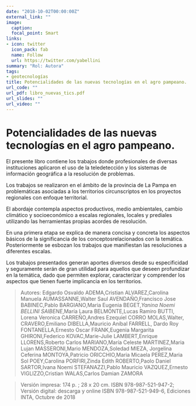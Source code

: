 ```yaml
---
date: "2018-10-02T00:00:00Z"
external_link: ""
image:
  caption: 
  focal_point: Smart
links:
- icon: twitter
  icon_pack: fab
  name: Follow
  url: https://twitter.com/yabellini
summary: "Rol: Autora"  
tags:
- geotecnologías
title: Potencialidades de las nuevas tecnologías en el agro pampeano.
url_code: ""
url_pdf: libro_nuevas_tics.pdf
url_slides: ""
url_video: ""
---
```


#  Potencialidades de las nuevas tecnologías en el agro pampeano.

El presente libro contiene los trabajos donde profesionales de diversas instituciones aplicaron el uso de la teledetección y los sistemas de información geográfica a la resolución de problemas.

Los trabajos se realizaron en el ámbito de la provincia de La Pampa en problemáticas asociadas a los territorios circunscriptos en los proyectos regionales con enfoque territorial.

El abordaje contempla aspectos productivos, medio ambientales, cambio climático y socioeconómico a escalas regionales, locales y prediales utilizando las herramientas propias acordes de resolución.

En una primera etapa se explica de manera concisa y concreta los aspectos básicos de la significancia de los conceptosrelacionados con la temática. Posteriormente se esbozan los trabajos que manifiestan las resoluciones a diferentes escalas.

Los trabajos presentados generan aportes diversos desde su especificidad y seguramente serán de gran utilidad para aquellos que deseen profundizar en la temática, dado que permiten explorar, caracterizar y comprender los aspectos que tienen fuerte implicancia en los territorios.

> Autores: Edgardo Osvaldo ADEMA,Cristian ALVAREZ,Carolina Manuela AUMASSANNE,Walter Saul AVENDAÑO,Francisco Jose BABINEC,Pablo BARGIANO,Maria Eugenia BEGET,*Yanina Noemi BELLINI SAIBENE*,María Laura BELMONTE,Lucas Ramiro BUTTI,
Lorena Veronica CARREÑO,Andres Ezequiel CORRO MOLAS,Walter, CRAVERO,Emiliano DIBELLA,Mauricio Aníbal FARRELL,
Dardo Roy FONTANELLA,Ernesto Oscar FRANK,Eugenia Margarita GHIRONI,Federico KOVAC,Marie-Julie LAMBERT,Enrique LLORENS,Roberto Carlos MARIANO,María Celeste MARTINEZ,Maria Lujan MASSERONI,Mario MENDOZA,Soledad MIEZA, Jorgelina Ceferina MONTOYA,Patricio ORICCHIO,Maria Micaela PEREZ,Maria Sol POEY,Carolina PORFIRI,Zinda Edith ROBERTO,Paolo Daniel SARTOR,Ivana Noemi STEFANAZZI,Pablo Mauricio VAZQUEZ,Ernesto VIGLIZZO,Cristian WALAS,Carlos Damian ZAMORA

> Versión impresa: 174 p. ; 28 x 20 cm. ISBN 978-987-521-947-2; Versión digital: descarga y online ISBN 978-987-521-949-6, Ediciones INTA, Octubre de 2018

